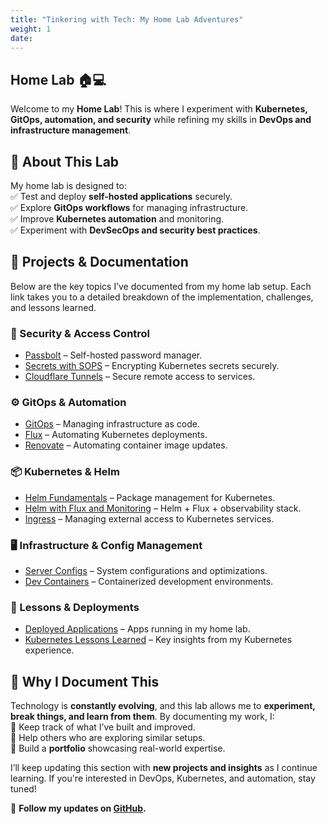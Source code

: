```yaml
---
title: "Tinkering with Tech: My Home Lab Adventures"
weight: 1
date:
---
```

## Home Lab 🏠💻  

Welcome to my **Home Lab**! This is where I experiment with **Kubernetes, GitOps, automation, and security** while refining my skills in **DevOps and infrastructure management**.  

## 🔹 About This Lab  

My home lab is designed to:  
✅ Test and deploy **self-hosted applications** securely.  
✅ Explore **GitOps workflows** for managing infrastructure.  
✅ Improve **Kubernetes automation** and monitoring.  
✅ Experiment with **DevSecOps and security best practices**.  

## 🔹 Projects & Documentation  

Below are the key topics I’ve documented from my home lab setup. Each link takes you to a detailed breakdown of the implementation, challenges, and lessons learned.  

### **🔐 Security & Access Control**  
- [Passbolt](./home-lab/passbolt.md) – Self-hosted password manager.  
- [Secrets with SOPS](./home-lab/secrets-with-sops.md) – Encrypting Kubernetes secrets securely.  
- [Cloudflare Tunnels](./home-lab/cloudflare-tunnels.md) – Secure remote access to services.  

### **⚙️ GitOps & Automation**  
- [GitOps](./home-lab/gitops.md) – Managing infrastructure as code.  
- [Flux](./home-lab/flux.md) – Automating Kubernetes deployments.  
- [Renovate](./home-lab/renovate.md) – Automating container image updates.  

### **📦 Kubernetes & Helm**  
- [Helm Fundamentals](./home-lab/helm-fundamentals.md) – Package management for Kubernetes.  
- [Helm with Flux and Monitoring](./home-lab/helm-flux-monitoring.md) – Helm + Flux + observability stack.  
- [Ingress](./home-lab/ingress.md) – Managing external access to Kubernetes services.  

### **🖥️ Infrastructure & Config Management**  
- [Server Configs](./home-lab/server-configs.md) – System configurations and optimizations.  
- [Dev Containers](./home-lab/dev-containers.md) – Containerized development environments.  

### **🚀 Lessons & Deployments**  
- [Deployed Applications](./home-lab/deployed-applications.md) – Apps running in my home lab.  
- [Kubernetes Lessons Learned](./home-lab/kubernetes-lessons.md) – Key insights from my Kubernetes experience.  

## 🔹 Why I Document This  

Technology is **constantly evolving**, and this lab allows me to **experiment, break things, and learn from them**. By documenting my work, I:  
📌 Keep track of what I’ve built and improved.  
📌 Help others who are exploring similar setups.  
📌 Build a **portfolio** showcasing real-world expertise.  

I’ll keep updating this section with **new projects and insights** as I continue learning. If you're interested in DevOps, Kubernetes, and automation, stay tuned!  

📌 **Follow my updates on [GitHub](https://github.com/XavierDevTT).**  
